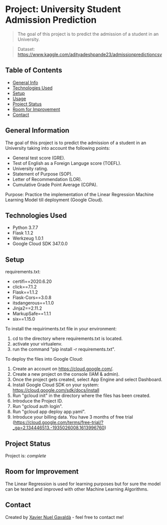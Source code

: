 # Project: University Student Admission Prediction
> The goal of this project is to predict the admission of a student in an University.

> Dataset: https://www.kaggle.com/adityadeshpande23/admissionpredictioncsv

## Table of Contents
* [General Info](#general-information)
* [Technologies Used](#technologies-used)
* [Setup](#setup)
* [Usage](#usage)
* [Project Status](#project-status)
* [Room for Improvement](#room-for-improvement)
* [Contact](#contact)
<!-- * [License](#license) -->


## General Information
The goal of this project is to predict the admission of a student in an University taking into account the following points:
- General test score (GRE).
- Test of English as a Foreign Languge score (TOEFL).
- University rating.
- Statement of Purpose (SOP).
- Letter of Recommendation (LOR). 
- Cumulative Grade Point Average (CGPA).

Purpose: Practice the implementation of the Linear Regression Machine Learning Model till deployment (Google Cloud).

## Technologies Used
- Python 3.7.7
- Flask 1.1.2
- Werkzeug 1.0.1
- Google Cloud SDK 347.0.0


## Setup
requirements.txt:
- certifi==2020.6.20
- click==7.1.2
- Flask==1.1.2
- Flask-Cors==3.0.8
- itsdangerous==1.1.0
- Jinja2==2.11.2
- MarkupSafe==1.1.1
- six==1.15.0

To install the requiriments.txt file in your environment:
1. cd to the directory where requirements.txt is located.
2. activate your virtualenv.
3. run the command "pip install -r requirements.txt".

To deploy the files into Google Cloud:
1. Create an account on  https://cloud.google.com/.
2. Create a new project on the console (IAM & admin).
3. Once the project gets created, select App Engine and select Dashboard.
3. Install Google Cloud SDK on your system: https://cloud.google.com/sdk/docs/install
4. Run "gcloud init" in the directory where the files has been created.
5. Introduce the Project ID.
6. Run "gcloud auth login".
7. Run "gcloud app deploy app.yaml".
8. Introduce your billing data. You have 3 months of free trial (https://cloud.google.com/terms/free-trial/?_ga=2.134446513.-1935026008.1613996760)


## Project Status
Project is: _complete_ 


## Room for Improvement
The Linear Regression is used for learning purposes but for sure the model can be tested and improved with other Machine Learning Algorithms.

## Contact
Created by [Xavier Nuel Gavaldà](xaviernuelgav@gmail.com) - feel free to contact me!


<!-- Optional -->
<!-- ## License -->
<!-- This project is open source and available under the [... License](). -->

<!-- You don't have to include all sections - just the one's relevant to your project -->
